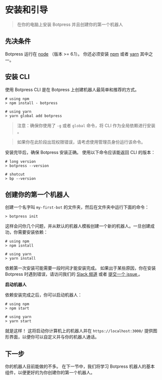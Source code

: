 # 安装和引导

> 在你的电脑上安装 Botpress 并且创建你的第一个机器人

## 先决条件

Botpress 运行在 [node](https://nodejs.org/en/) （版本 >= 6.1）。 你还必须安装 [npm](https://www.npmjs.com/) 或者 [yarn](https://yarnpkg.com/zh-Hans/) 其中之一。

## 安装 CLI

使用 Botpress CLI 是在 Botpress 上创建机器人最简单和推荐的方式。

```
# using npm
> npm install - botpress

# using yarn
> yarn global add botpress
```

> 注意：确保你使用了 `-g` 或者 `global` 命令，将 CLI 作为全局依赖进行安装 。

> 如果你在此阶段出现权限错误，请考虑使用管理员身份运行该命令。

安装完毕后，确保 Botpress 安装正确。 使用以下命令应该能返回 CLI 的版本：

```
# long version
> botpress --version

# shotcut
> bp --version
```

## 创建你的第一个机器人

创建一个名字叫 `my-first-bot` 的文件夹，然后在文件夹中运行下面的命令：

```
> botpress init
```

这样会问你几个问题，并从默认的机器人模板创建一个新的机器人。一旦创建成功，你需要安装依赖：

```
# using npm
> npm isntall

# using yarn
> yarn install
```

依赖第一次安装可能需要一段时间才能安装完成。 如果出于某些原因，你在安装 Botpress 时遇到错误，请访问我们的 [Slack 频道](https://slack.botpress.io/) 或者 [提交一个 issue ](https://github.com/botpress/botpress/issues/new)。

**启动机器人**

依赖安装完成之后，你可以启动机器人：

```
# using npm
> npm start

# using yarn
> yarn start
```

就是这样！ 这将启动你计算机上的机器人并在 `https://localhost:3000/` 提供图形界面，以便你可以自定义并与你的机器人通话。

## 下一步

你的机器人目前能做的不多。 在下一节中，我们将学习 Botpress 机器人的基本组件，以便更好的为你创建你的第一个机器人。
